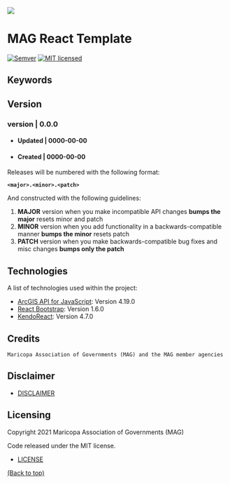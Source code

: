 ![](http://geo.azmag.gov/maps/readonaz/app/resources/img/maglogo_black.png)

# MAG React Template

[![Semver](http://img.shields.io/SemVer/2.0.0.png)](https://shields.io/)
[![MIT licensed](https://img.shields.io/badge/license-MIT-blue.svg)](https://opensource.org/licenses/MIT)

## Keywords

## Version

### version | 0.0.0

- #### Updated | 0000-00-00
- #### Created | 0000-00-00

Releases will be numbered with the following format:

**`<major>.<minor>.<patch>`**

And constructed with the following guidelines:

1. **MAJOR** version when you make incompatible API changes **bumps the major** resets minor and patch
2. **MINOR** version when you add functionality in a backwards-compatible manner **bumps the minor** resets patch
3. **PATCH** version when you make backwards-compatible bug fixes and misc changes **bumps only the patch**

## Technologies

A list of technologies used within the project:

- [ArcGIS API for JavaScript](https://developers.arcgis.com/javascript/latest/): Version 4.19.0
- [React Bootstrap](https://react-bootstrap.github.io/): Version 1.6.0
- [KendoReact](https://www.telerik.com/kendo-react-ui/b/): Version 4.7.0

## Credits

`Maricopa Association of Governments (MAG) and the MAG member agencies`

## Disclaimer

- [DISCLAIMER](DISCLAIMER.md)

## Licensing

Copyright 2021 Maricopa Association of Governments (MAG)

Code released under the MIT license.

- [LICENSE](LICENSE)

[(Back to top)](#Keywords)
